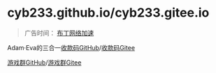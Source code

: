 # cyb233.github.io/cyb233.gitee.io

>广告时间： [布丁网络加速](http://pudy.xyz)

Adam·Eva的三合一[收款码GitHub](https://cyb233.github.io/index.html)/[收款码Gitee](https://cyb233.gitee.io/index.html)

[游戏群GitHub](https://cyb233.github.io/r6.html)/[游戏群Gitee](https://cyb233.gitee.io/r6.html)

